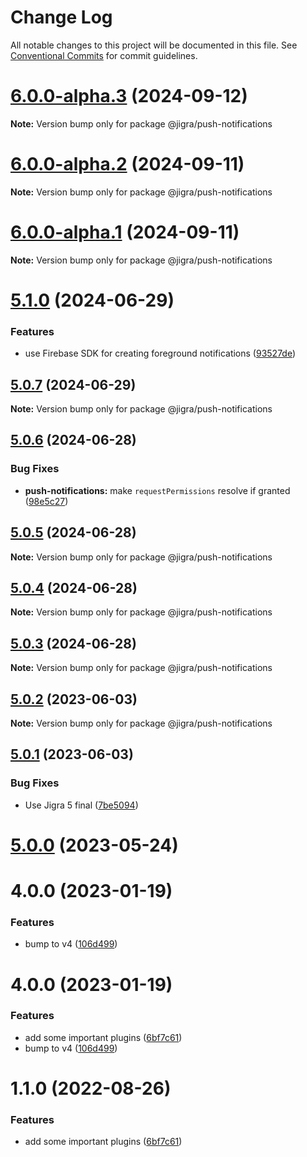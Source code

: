 # Change Log

All notable changes to this project will be documented in this file.
See [Conventional Commits](https://conventionalcommits.org) for commit guidelines.

# [6.0.0-alpha.3](https://github.com/familyjs/jigra-plugins/compare/@jigra/push-notifications@6.0.0-alpha.2...@jigra/push-notifications@6.0.0-alpha.3) (2024-09-12)

**Note:** Version bump only for package @jigra/push-notifications

# [6.0.0-alpha.2](https://github.com/familyjs/jigra-plugins/compare/@jigra/push-notifications@6.0.0-alpha.1...@jigra/push-notifications@6.0.0-alpha.2) (2024-09-11)

**Note:** Version bump only for package @jigra/push-notifications

# [6.0.0-alpha.1](https://github.com/familyjs/jigra-plugins/compare/@jigra/push-notifications@5.1.0...@jigra/push-notifications@6.0.0-alpha.1) (2024-09-11)

**Note:** Version bump only for package @jigra/push-notifications

# [5.1.0](https://github.com/familyjs/jigra-plugins/compare/@jigra/push-notifications@5.0.7...@jigra/push-notifications@5.1.0) (2024-06-29)

### Features

- use Firebase SDK for creating foreground notifications ([93527de](https://github.com/familyjs/jigra-plugins/commit/93527de971d912ed73c33a18fa5b1f087c72c346))

## [5.0.7](https://github.com/familyjs/jigra-plugins/compare/@jigra/push-notifications@5.0.6...@jigra/push-notifications@5.0.7) (2024-06-29)

**Note:** Version bump only for package @jigra/push-notifications

## [5.0.6](https://github.com/familyjs/jigra-plugins/compare/@jigra/push-notifications@5.0.5...@jigra/push-notifications@5.0.6) (2024-06-28)

### Bug Fixes

- **push-notifications:** make `requestPermissions` resolve if granted ([98e5c27](https://github.com/familyjs/jigra-plugins/commit/98e5c273cd37111f1ec45c84c4cfada46f51964a))

## [5.0.5](https://github.com/familyjs/jigra-plugins/compare/@jigra/push-notifications@5.0.4...@jigra/push-notifications@5.0.5) (2024-06-28)

**Note:** Version bump only for package @jigra/push-notifications

## [5.0.4](https://github.com/familyjs/jigra-plugins/compare/@jigra/push-notifications@5.0.3...@jigra/push-notifications@5.0.4) (2024-06-28)

**Note:** Version bump only for package @jigra/push-notifications

## [5.0.3](https://github.com/familyjs/jigra-plugins/compare/@jigra/push-notifications@5.0.2...@jigra/push-notifications@5.0.3) (2024-06-28)

**Note:** Version bump only for package @jigra/push-notifications

## [5.0.2](https://github.com/familyjs/jigra-plugins/compare/@jigra/push-notifications@5.0.1...@jigra/push-notifications@5.0.2) (2023-06-03)

**Note:** Version bump only for package @jigra/push-notifications

## [5.0.1](https://github.com/familyjs/jigra-plugins/compare/@jigra/push-notifications@5.0.0...@jigra/push-notifications@5.0.1) (2023-06-03)

### Bug Fixes

- Use Jigra 5 final ([7be5094](https://github.com/familyjs/jigra-plugins/commit/7be509425c5cc9f21b1f9e78794b2c6b76ca7702))

# [5.0.0](https://github.com/familyjs/jigra-plugins/compare/@jigra/push-notifications@1.1.0...@jigra/push-notifications@5.0.0) (2023-05-24)

# 4.0.0 (2023-01-19)

### Features

- bump to v4 ([106d499](https://github.com/familyjs/jigra-plugins/commit/106d49991e82a0505a82571530b73fcda020e7e4))

# 4.0.0 (2023-01-19)

### Features

- add some important plugins ([6bf7c61](https://github.com/navify/jigra-plugins/commit/6bf7c61ba5ad99cf0474cb2cc9599d0f8fedeb45))
- bump to v4 ([106d499](https://github.com/navify/jigra-plugins/commit/106d49991e82a0505a82571530b73fcda020e7e4))

# 1.1.0 (2022-08-26)

### Features

- add some important plugins ([6bf7c61](https://github.com/navify/jigra-plugins/commit/6bf7c61ba5ad99cf0474cb2cc9599d0f8fedeb45))
